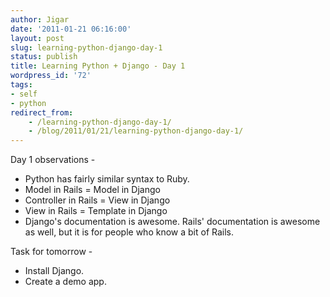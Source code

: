 ```yaml
---
author: Jigar
date: '2011-01-21 06:16:00'
layout: post
slug: learning-python-django-day-1
status: publish
title: Learning Python + Django - Day 1
wordpress_id: '72'
tags:
- self
- python
redirect_from:
    - /learning-python-django-day-1/
    - /blog/2011/01/21/learning-python-django-day-1/
---
```


Day 1 observations -

-   Python has fairly similar syntax to Ruby.
-   Model in Rails = Model in Django
-   Controller in Rails = View in Django
-   View in Rails = Template in Django
-   Django's documentation is awesome. Rails' documentation is
    awesome as well, but it is for people who know a bit of Rails.

Task for tomorrow -

-   Install Django. 
-   Create a demo app.



